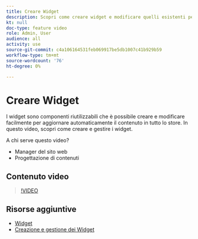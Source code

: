 ```yaml
---
title: Creare Widget
description: Scopri come creare widget e modificare quelli esistenti per aggiornare automaticamente i contenuti in tutto il negozio.
kt: null
doc-type: feature video
role: Admin, User
audience: all
activity: use
source-git-commit: c4a106164531feb069917be5db1007c41b929b59
workflow-type: tm+mt
source-wordcount: '76'
ht-degree: 0%

---
```


# Creare Widget

I widget sono componenti riutilizzabili che è possibile creare e modificare facilmente per aggiornare automaticamente il contenuto in tutto lo store. In questo video, scopri come creare e gestire i widget.

A chi serve questo video?

- Manager del sito web
- Progettazione di contenuti

## Contenuto video

>[!VIDEO](https://video.tv.adobe.com/v/343786?quality=12&learn=on)

## Risorse aggiuntive

- [Widget](https://docs.magento.com/user-guide/cms/widgets.html)
- [Creazione e gestione dei Widget](https://docs.magento.com/user-guide/cms/widget-create.html)

